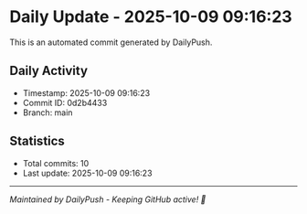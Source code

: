 # Daily Update - 2025-10-09 09:16:23

This is an automated commit generated by DailyPush.

## Daily Activity
- Timestamp: 2025-10-09 09:16:23
- Commit ID: 0d2b4433
- Branch: main

## Statistics
- Total commits: 10
- Last update: 2025-10-09 09:16:23

---
*Maintained by DailyPush - Keeping GitHub active! 🚀*
